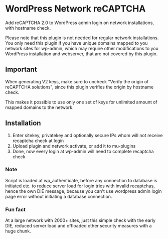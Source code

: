 # WordPress Network reCAPTCHA

Add reCAPTCHA 2.0 to WordPress admin login on network installations, with hostname check.

Please note that this plugin is not needed for regular network installations. You only need this plugin if you have unique domains mapped to you network sites for wp-admin, which may require other modifications to you WordPress installation and webserver, that are not covered by this plugin.

## Important

When generating V2 keys, make sure to uncheck "Verify the origin of reCAPTCHA solutions", since this plugin verifies the origin by hostname check.

This makes it possible to use only one set of keys for unlimited amount of mapped domains to the network.

## Installation

1) Enter sitekey, privatekey and optionally secure IPs whom will not receive recaptcha check at login
2) Upload plugin and network activate, or add it to mu-plugins
3) Done, now every login at wp-admin will need to complete recaptcha check

### Note

Script is loaded at wp_authenticate, before any connection to database is initiated etc. to reduce server load for login tries with invalid recaptchas, hence the own DIE message, because you can't use wordpress admin login page error without initiating a database connection.

### Fun fact

At a large network with 2000+ sites, just this simple check with the early DIE, reduced server load and offloaded other security measures with a huge chunk.